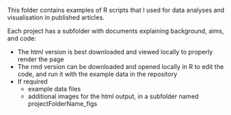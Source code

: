 This folder contains examples of R scripts that I used for data analyses and visualisation in published articles.

Each project has a subfolder with documents explaining background, aims, and code:   
* The html version is best downloaded and viewed locally to properly render the page    
* The rmd version can be downloaded and opened locally in R to edit the code, and run it with the example data in the repository
* If required
  *   example data files
  *   additional images for the html output, in a subfolder named projectFolderName_figs
